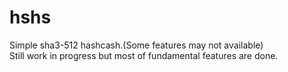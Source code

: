 # hshs
Simple sha3-512 hashcash.(Some features may not available)  
Still work in progress but most of fundamental features are done.